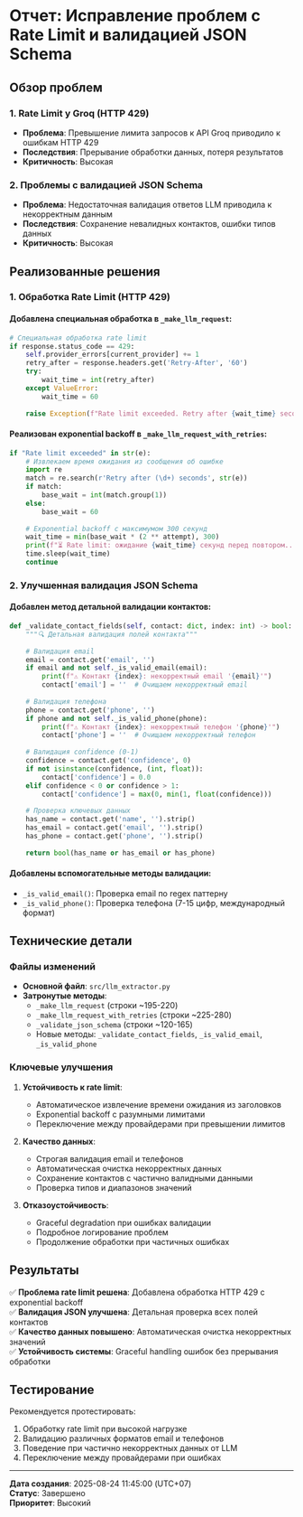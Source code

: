 # Отчет: Исправление проблем с Rate Limit и валидацией JSON Schema

## Обзор проблем

### 1. Rate Limit у Groq (HTTP 429)
- **Проблема**: Превышение лимита запросов к API Groq приводило к ошибкам HTTP 429
- **Последствия**: Прерывание обработки данных, потеря результатов
- **Критичность**: Высокая

### 2. Проблемы с валидацией JSON Schema
- **Проблема**: Недостаточная валидация ответов LLM приводила к некорректным данным
- **Последствия**: Сохранение невалидных контактов, ошибки типов данных
- **Критичность**: Высокая

## Реализованные решения

### 1. Обработка Rate Limit (HTTP 429)

#### Добавлена специальная обработка в `_make_llm_request`:
```python
# Специальная обработка rate limit
if response.status_code == 429:
    self.provider_errors[current_provider] += 1
    retry_after = response.headers.get('Retry-After', '60')
    try:
        wait_time = int(retry_after)
    except ValueError:
        wait_time = 60
    
    raise Exception(f"Rate limit exceeded. Retry after {wait_time} seconds")
```

#### Реализован exponential backoff в `_make_llm_request_with_retries`:
```python
if "Rate limit exceeded" in str(e):
    # Извлекаем время ожидания из сообщения об ошибке
    import re
    match = re.search(r'Retry after (\d+) seconds', str(e))
    if match:
        base_wait = int(match.group(1))
    else:
        base_wait = 60
    
    # Exponential backoff с максимумом 300 секунд
    wait_time = min(base_wait * (2 ** attempt), 300)
    print(f"⏳ Rate limit: ожидание {wait_time} секунд перед повтором...")
    time.sleep(wait_time)
    continue
```

### 2. Улучшенная валидация JSON Schema

#### Добавлен метод детальной валидации контактов:
```python
def _validate_contact_fields(self, contact: dict, index: int) -> bool:
    """🔍 Детальная валидация полей контакта"""
    
    # Валидация email
    email = contact.get('email', '')
    if email and not self._is_valid_email(email):
        print(f"⚠️ Контакт {index}: некорректный email '{email}'")
        contact['email'] = ''  # Очищаем некорректный email
    
    # Валидация телефона
    phone = contact.get('phone', '')
    if phone and not self._is_valid_phone(phone):
        print(f"⚠️ Контакт {index}: некорректный телефон '{phone}'")
        contact['phone'] = ''  # Очищаем некорректный телефон
    
    # Валидация confidence (0-1)
    confidence = contact.get('confidence', 0)
    if not isinstance(confidence, (int, float)):
        contact['confidence'] = 0.0
    elif confidence < 0 or confidence > 1:
        contact['confidence'] = max(0, min(1, float(confidence)))
    
    # Проверка ключевых данных
    has_name = contact.get('name', '').strip()
    has_email = contact.get('email', '').strip()
    has_phone = contact.get('phone', '').strip()
    
    return bool(has_name or has_email or has_phone)
```

#### Добавлены вспомогательные методы валидации:
- `_is_valid_email()`: Проверка email по regex паттерну
- `_is_valid_phone()`: Проверка телефона (7-15 цифр, международный формат)

## Технические детали

### Файлы изменений
- **Основной файл**: `src/llm_extractor.py`
- **Затронутые методы**:
  - `_make_llm_request` (строки ~195-220)
  - `_make_llm_request_with_retries` (строки ~225-280)
  - `_validate_json_schema` (строки ~120-165)
  - Новые методы: `_validate_contact_fields`, `_is_valid_email`, `_is_valid_phone`

### Ключевые улучшения

1. **Устойчивость к rate limit**:
   - Автоматическое извлечение времени ожидания из заголовков
   - Exponential backoff с разумными лимитами
   - Переключение между провайдерами при превышении лимитов

2. **Качество данных**:
   - Строгая валидация email и телефонов
   - Автоматическая очистка некорректных данных
   - Сохранение контактов с частично валидными данными
   - Проверка типов и диапазонов значений

3. **Отказоустойчивость**:
   - Graceful degradation при ошибках валидации
   - Подробное логирование проблем
   - Продолжение обработки при частичных ошибках

## Результаты

✅ **Проблема rate limit решена**: Добавлена обработка HTTP 429 с exponential backoff  
✅ **Валидация JSON улучшена**: Детальная проверка всех полей контактов  
✅ **Качество данных повышено**: Автоматическая очистка некорректных значений  
✅ **Устойчивость системы**: Graceful handling ошибок без прерывания обработки  

## Тестирование

Рекомендуется протестировать:
1. Обработку rate limit при высокой нагрузке
2. Валидацию различных форматов email и телефонов
3. Поведение при частично некорректных данных от LLM
4. Переключение между провайдерами при ошибках

---

**Дата создания**: 2025-08-24 11:45:00 (UTC+07)  
**Статус**: Завершено  
**Приоритет**: Высокий